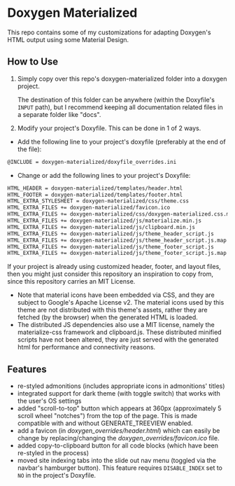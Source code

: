 # Doxygen Materialized

<!-- markdownlint-disable -->
This repo contains some of my customizations for adapting Doxygen's HTML output using some Material Design.

## How to Use

1. Simply copy over this repo's doxygen-materialized folder into a doxygen project.

   The destination of this folder can be anywhere (within the Doxyfile's `INPUT` path), but I recommend keeping all documentation related files in a separate folder like "docs".
2. Modify your project's Doxyfile. This can be done in 1 of 2 ways.

  - Add the following line to your project's doxyfile (preferably at the end of the file):
  ```txt
  @INCLUDE = doxygen-materialized/doxyfile_overrides.ini
  ```
  - Change or add the following lines to your project's Doxyfile:
  ```txt
  HTML_HEADER = doxygen-materialized/templates/header.html
  HTML_FOOTER = doxygen-materialized/templates/footer.html
  HTML_EXTRA_STYLESHEET = doxygen-materialized/css/theme.css
  HTML_EXTRA_FILES += doxygen-materialized/favicon.ico
  HTML_EXTRA_FILES += doxygen-materialized/css/doxygen-materialized.css.map
  HTML_EXTRA_FILES += doxygen-materialized/js/materialize.min.js
  HTML_EXTRA_FILES += doxygen-materialized/js/clipboard.min.js
  HTML_EXTRA_FILES += doxygen-materialized/js/theme_header_script.js
  HTML_EXTRA_FILES += doxygen-materialized/js/theme_header_script.js.map
  HTML_EXTRA_FILES += doxygen-materialized/js/theme_footer_script.js
  HTML_EXTRA_FILES += doxygen-materialized/js/theme_footer_script.js.map
  ```

If your project is already using customized header, footer, and layout files, then you might just consider this repository an inspiration to copy from, since this repository carries an MIT License.
- Note that material icons have been embedded via CSS, and they are subject to Google's Apache
  License v2. The material icons used by this theme are not distributed with this theme's
  assets, rather they are fetched (by the browser) when the generated HTML is loaded.
- The distributed JS dependencies also use a MIT license, namely the materialize-css framework
  and clipboard.js. These distributed minified scripts have not been altered, they are just served with the generated html for performance and connectivity reasons.


## Features

- re-styled admonitions (includes appropriate icons in admonitions' titles)
- integrated support for dark theme (with toggle switch) that works with the user's OS settings
- added "scroll-to-top" button which appears at 360px (approximately 5 scroll wheel "notches")
  from the top of the page. This is made compatible with and without GENERATE_TREEVIEW enabled.
- add a favicon (in *doxygen_overrides/header.html*) which can easily be change by
  replacing/changing the *doxygen_overrides/favicon.ico* file.
- added copy-to-clipboard button for all code blocks (which have been re-styled in the process)
- moved site indexing tabs into the slide out nav menu (toggled via the navbar's hamburger
  button). This feature requires `DISABLE_INDEX` set to `NO` in the project's Doxyfile.
